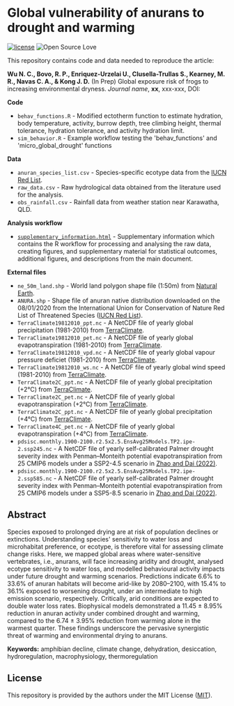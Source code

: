 # Global vulnerability of anurans to drought and warming

[![license](https://img.shields.io/badge/license-MIT%20+%20file%20LICENSE-lightgrey.svg)](https://choosealicense.com/)
![Open Source
Love](https://badges.frapsoft.com/os/v2/open-source.svg?v=103)

This repository contains code and data needed to reproduce the article:

**Wu N. C., Bovo, R. P., Enriquez-Urzelai U., Clusella-Trullas S., Kearney, M. R., Navas C. A., & Kong J. D.** (In Prep) Global exposure risk of frogs to increasing environmental dryness. *Journal name*, **xx**, xxx-xxx, DOI: 

**Code**
- `behav_functions.R` - Modified ectotherm function to estimate hydration, body temperature, activity, burrow depth, tree climbing height, thermal tolerance, hydration tolerance, and activity hydration limit.
- `sim_behavior.R` - Example workflow testing the 'behav_functions' and 'micro_global_drought' functions

**Data**
- `anuran_species_list.csv` - Species-specific ecotype data from the [IUCN Red List](https://www.iucnredlist.org/).
- `raw_data.csv` - Raw hydrological data obtained from the literature used for the analysis.
- `obs_rainfall.csv` - Rainfall data from weather station near Karawatha, QLD.

**Analysis workflow**
- [`supplementary_information.html`](https://nicholaswunz.github.io/global-frog-drought/supplementary_information.html) - Supplementary information which contains the R workflow for processing and analysing the raw data, creating figures, and supplementary material for statistical outcomes, additional figures, and descriptions from the main document.

**External files**
- `ne_50m_land.shp` - World land polygon shape file (1:50m) from [Natural Earth](https://www.naturalearthdata.com/downloads/50m-physical-vectors/).
- `ANURA.shp` - Shape file of anuran native distribution downloaded on the 08/01/2020 from the International Union for Conservation of Nature Red List of Threatened Species ([IUCN Red List](https://www.iucnredlist.org/resources/spatial-data-download)).
- `TerraClimate19812010_ppt.nc` - A NetCDF file of yearly global precipitation (1981-2010) from [TerraClimate](https://www.climatologylab.org/terraclimate.html).
- `TerraClimate19812010_pet.nc` - A NetCDF file of yearly global evapotranspiration (1981-2010) from [TerraClimate](https://www.climatologylab.org/terraclimate.html).
- `TerraClimate19812010_vpd.nc` - A NetCDF file of yearly global vapour pressure deficiet (1981-2010) from [TerraClimate](https://www.climatologylab.org/terraclimate.html).
- `TerraClimate19812010_ws.nc` - A NetCDF file of yearly global wind speed (1981-2010) from [TerraClimate](https://www.climatologylab.org/terraclimate.html).
- `TerraClimate2C_ppt.nc` - A NetCDF file of yearly global precipitation (+2°C) from [TerraClimate](https://www.climatologylab.org/terraclimate.html).
- `TerraClimate2C_pet.nc` - A NetCDF file of yearly global evapotranspiration (+2°C) from [TerraClimate](https://www.climatologylab.org/terraclimate.html).
- `TerraClimate2C_ppt.nc` - A NetCDF file of yearly global precipitation (+4°C) from [TerraClimate](https://www.climatologylab.org/terraclimate.html).
- `TerraClimate4C_pet.nc` - A NetCDF file of yearly global evapotranspiration (+4°C) from [TerraClimate](https://www.climatologylab.org/terraclimate.html).
- `pdsisc.monthly.1900-2100.r2.5x2.5.EnsAvg25Models.TP2.ipe-2.ssp245.nc` - A NetCDF file of yearly self-calibrated Palmer drought severity index with Penman–Monteith potential evapotranspiration from 25 CMIP6 models under a SSP2-4.5 scenario in [Zhao and Dai (2022)](https://journals.ametsoc.org/view/journals/clim/35/3/JCLI-D-21-0442.1.xml).
- `pdsisc.monthly.1900-2100.r2.5x2.5.EnsAvg25Models.TP2.ipe-2.ssp585.nc` - A NetCDF file of yearly self-calibrated Palmer drought severity index with Penman–Monteith potential evapotranspiration from 25 CMIP6 models under a SSP5-8.5 scenario in [Zhao and Dai (2022)](https://journals.ametsoc.org/view/journals/clim/35/3/JCLI-D-21-0442.1.xml).

## Abstract
Species exposed to prolonged drying are at risk of population declines or extinctions. Understanding species' sensitivity to water loss and microhabitat preference, or ecotype, is therefore vital for assessing climate change risks. Here, we mapped global areas where water-sensitive vertebrates, i.e., anurans, will face increasing aridity and drought, analysed ecotype sensitivity to water loss, and modelled behavioural activity impacts under future drought and warming scenarios. Predictions indicate 6.6% to 33.6% of anuran habitats will become arid-like by 2080–2100, with 15.4% to 36.1% exposed to worsening drought, under an intermediate to high emission scenario, respectively. Critically, arid conditions are expected to double water loss rates. Biophysical models demonstrated a 11.45 ± 8.95% reduction in anuran activity under combined drought and warming, compared to the 6.74 ± 3.95% reduction from warming alone in the warmest quarter. These findings underscore the pervasive synergistic threat of warming and environmental drying to anurans.


**Keywords:** amphibian decline, climate change, dehydration, desiccation, hydroregulation, macrophysiology, thermoregulation


## License
This repository is provided by the authors under the MIT License ([MIT](http://opensource.org/licenses/MIT)).
